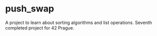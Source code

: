 # push_swap
A project to learn about sorting algorithms and list operations. Seventh completed project for 42 Prague.

